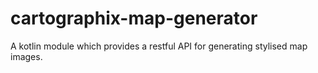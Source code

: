 # cartographix-map-generator
A kotlin module which provides a restful API for generating stylised map images. 
